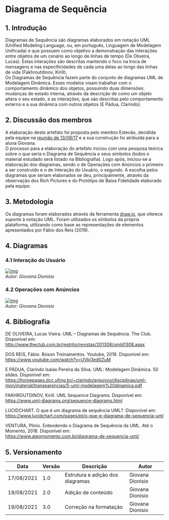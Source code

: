 # Diagrama de Sequência
## 1. Introdução
Diagramas de Sequência são diagramas elaborados em notação UML (Unified Modeling Language, ou, em português, Linguagem de Modelagem Unificada) e que possuem como objetivo a demonstração das interações entre objetos de um cenário ao longo de linhas de tempo (De Oliveira, Lucas). Estas interações são descritas mantendo o foco na troca de mensagens e nas especificidades de cada uma delas ao longo das linhas de vida (Fakhroutdinov, Kirill).   
Os Diagramas de Sequência fazem parte do conjunto de diagramas UML de Modelagem Dinâmica. Esses modelos visam trabalhar com o comportamento dinâmico dos objetos, possuindo duas dimensões: mudanças de estado interna, através da descrição de como um objeto altera o seu estado, e as interações, que são descritas pelo comportamento externo e a sua dinâmica com outros objetos (E Pádua, Clarindo). 

## 2. Discussão dos membros
A elaboração deste artefato foi proposta pelo membro Estevão, decidida pela equipe na [reunião de 13/08/17](https://unbarqdsw2021-1.github.io/2021.1_G04_Cardeal/Atas/13-08-2021/) e a sua construção foi atribuída para a aluna Giovana.   
O processo para a elaboração do artefato iniciou com uma pesquisa teórica sobre o que seria o Diagrama de Sequência e seus símbolos (todos o material estudado será listado na Bibliografia). Logo após, iniciou-se a elaboração dos diagramas, sendo o de Operações com Anúncios o primeiro a ser construído e o de Interação do Usuário, o segundo. A escolha pelos diagramas que seriam elaborados se deu, principalmente, através da observação dos Rich Pictures e do Protótipo de Baixa Fidelidade elaborado pela equipe. 

## 3. Metodologia
Os diagramas foram elaborados através da ferramenta [draw.io](https://app.diagrams.net/), que oferece suporte à notação UML. Foram utilizados os símbolos da própria plataforma, utilizando como base as representações de elementos apresentados por Fábio dos Reis (2019). 

## 4. Diagramas
### 4.1 Interação do Usuário
[![img](https://i.ibb.co/SwTWjzx/Diagramas-de-Sequ-ncia-Page-2.png)](https://i.ibb.co/SwTWjzx/Diagramas-de-Sequ-ncia-Page-2.png)  
_Autor: Giovana Dionisio_

### 4.2 Operações com Anúncios
[![img](https://i.ibb.co/sC7Y39J/Diagramas-de-Sequ-ncia-Page-1.png)](https://i.ibb.co/sC7Y39J/Diagramas-de-Sequ-ncia-Page-1.png)  
_Autor: Giovana Dionisio_

## 4. Bibliografia
DE OLIVEIRA, Lucas Vieira. UML – Diagramas de Sequência. The Club. Disponível em: <http://www.theclub.com.br/restrito/revistas/201308/umld1308.aspx>

DOS REIS, Fábio. Bóson Treinamentos. Youtube, 2019. Disponível em: <https://www.youtube.com/watch?v=UVkj3ed0ZuM>

E PÁDUA, Clarindo Isaías Pereira da Silva. UML: Modelagem Dinâmica. 50 slides. Disponível em: <https://homepages.dcc.ufmg.br/~clarindo/arquivos/disciplinas/uml-mpn/material/transparencias/5-uml-modelagem%20dinamica.pdf>

FAKHROUTDINOV, Kirill. UML Sequence Diagrams. Disponível em: <https://www.uml-diagrams.org/sequence-diagrams.html>

LUCIDCHART. O que é um diagrama de sequência UML?. Disponível em: <https://www.lucidchart.com/pages/pt/o-que-e-diagrama-de-sequencia-uml>

VENTURA, Plínio. Entendendo o Diagrama de Sequência da UML. Até o Momento, 2018. Disponível em: <https://www.ateomomento.com.br/diagrama-de-sequencia-uml/>

## 5. Versionamento
| Data       | Versão | Descrição                                | Autor             |
| ---------- | ------ | ---------------------------------------- | ----------------- |
| 17/08/2021 | 1.0    | Estrutura e adição dos diagramas         | Giovana Dionisio  |
| 18/08/2021 | 2.0    | Adição de conteúdo                       | Giovana Dionisio  |
| 19/08/2021 | 3.0    | Correção na formatação                   | Giovana Dionisio  |